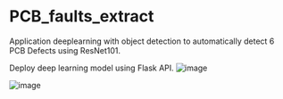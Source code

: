 # PCB_faults_extract
Application deeplearning with object detection to automatically detect 6 PCB Defects using ResNet101.

Deploy deep learning model using Flask API.
![image](https://github.com/lee-thien-tuyen/PCB_faults_extract/assets/78252686/9c999df1-972d-450d-8154-a331ea56bbf6)

![image](https://github.com/lee-thien-tuyen/PCB_faults_extract/assets/78252686/a46ee816-d79c-435b-b920-4e4835486fd8)

